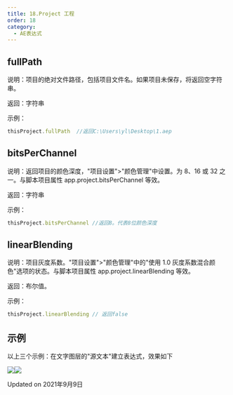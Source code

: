 ```yaml
---
title: 18.Project 工程
order: 18
category:
  - AE表达式
---
```

## fullPath

说明：项目的绝对文件路径，包括项目文件名。如果项目未保存，将返回空字符串。

返回：字符串

示例：

```javascript
thisProject.fullPath  //返回C:\Users\yl\Desktop\1.aep
```

## bitsPerChannel

说明：返回项目的颜色深度，"项目设置">"颜色管理"中设置。为 8、16 或 32 之一。与脚本项目属性 app.project.bitsPerChannel 等效。

返回：字符串

示例：

```javascript
thisProject.bitsPerChannel //返回8。代表8位颜色深度
```

## linearBlending

说明：项目灰度系数。"项目设置">"颜色管理"中的"使用 1.0 灰度系数混合颜色"选项的状态。与脚本项目属性 app.project.linearBlending 等效。

返回：布尔值。

示例：

```javascript
thisProject.linearBlending // 返回false
```

## 示例

以上三个示例：在文字图层的"源文本"建立表达式，效果如下

![](https://mir.yuelili.com/wp-content/uploads/user/source/2020/07/exp-project1-1.png)![](https://mir.yuelili.com/wp-content/uploads/user/source/2020/07/exp-project2-1.png)

Updated on 2021年9月9日